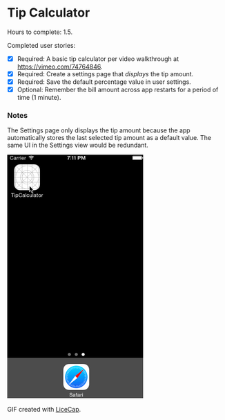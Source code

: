 Tip Calculator
========================================

Hours to complete: 1.5.

Completed user stories:
* [x] Required: A basic tip calculator per video walkthrough at https://vimeo.com/74764846.
* [x] Required: Create a settings page that *displays* the tip amount.
* [x] Required: Save the default percentage value in user settings.
* [x] Optional: Remember the bill amount across app restarts for a period of time (1 minute).

### Notes

The Settings page only displays the tip amount because the app automatically stores the last selected tip amount as a default value. The same UI in the Settings view would be redundant.


![Video Walkthrough](tip-screen-cap.gif)


GIF created with [LiceCap](http://www.cockos.com/licecap/).

